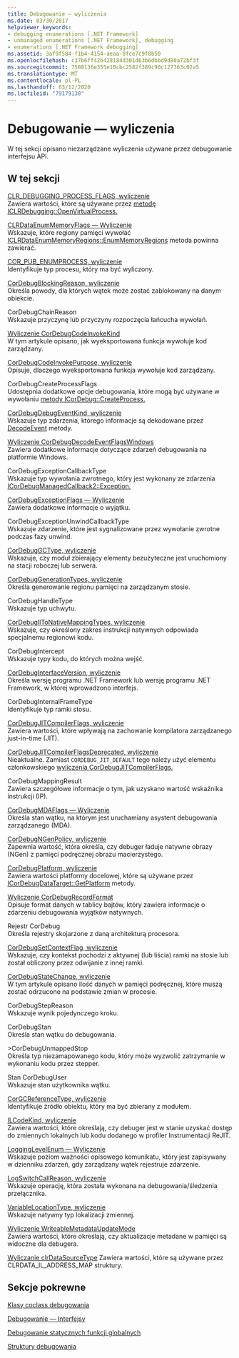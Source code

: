```yaml
---
title: Debugowanie — wyliczenia
ms.date: 03/30/2017
helpviewer_keywords:
- debugging enumerations [.NET Framework]
- unmanaged enumerations [.NET Framework], debugging
- enumerations [.NET Framework debugging]
ms.assetid: 3af9f584-f1b4-4154-aeaa-8fce7c9f8b50
ms.openlocfilehash: c37b6ff42b428184d301d63b6dbbd9d80a72bf3f
ms.sourcegitcommit: 7588136e355e10cbc2582f389c90c127363c02a5
ms.translationtype: MT
ms.contentlocale: pl-PL
ms.lasthandoff: 03/12/2020
ms.locfileid: "79179138"
---
```

# <a name="debugging-enumerations"></a>Debugowanie — wyliczenia
W tej sekcji opisano niezarządzane wyliczenia używane przez debugowanie interfejsu API.  
  
## <a name="in-this-section"></a>W tej sekcji  
 [CLR_DEBUGGING_PROCESS_FLAGS, wyliczenie](clr-debugging-process-flags-enumeration.md)  
 Zawiera wartości, które są używane przez [metodę ICLRDebugging::OpenVirtualProcess.](iclrdebugging-openvirtualprocess-method.md)  
  
 [CLRDataEnumMemoryFlags — Wyliczenie](clrdataenummemoryflags-enumeration.md)  
 Wskazuje, które regiony pamięci wywołać [ICLRDataEnumMemoryRegions::EnumMemoryRegions](iclrdataenummemoryregions-enummemoryregions-method.md) metoda powinna zawierać.  
  
 [COR_PUB_ENUMPROCESS, wyliczenie](cor-pub-enumprocess-enumeration.md)  
 Identyfikuje typ procesu, który ma być wyliczony.  
  
 [CorDebugBlockingReason, wyliczenie](cordebugblockingreason-enumeration.md)  
 Określa powody, dla których wątek może zostać zablokowany na danym obiekcie.  
  
 CorDebugChainReason  
 Wskazuje przyczynę lub przyczyny rozpoczęcia łańcucha wywołań.  
  
 [Wyliczenie CorDebugCodeInvokeKind](cordebugcodeinvokekind-enumeration.md)  
 W tym artykule opisano, jak wyeksportowana funkcja wywołuje kod zarządzany.  
  
 [CorDebugCodeInvokePurpose, wyliczenie](cordebugcodeinvokepurpose-enumeration.md)  
 Opisuje, dlaczego wyeksportowana funkcja wywołuje kod zarządzany.  
  
 CorDebugCreateProcessFlags  
 Udostępnia dodatkowe opcje debugowania, które mogą być używane w wywołaniu [metody ICorDebug::CreateProcess.](icordebug-createprocess-method.md)  
  
 [CorDebugDebugEventKind, wyliczenie](cordebugdebugeventkind-enumeration.md)  
 Wskazuje typ zdarzenia, którego informacje są dekodowane przez [DecodeEvent](icordebugprocess6-decodeevent-method.md) metody.  
  
 [Wyliczenie CorDebugDecodeEventFlagsWindows](cordebugdecodeeventflagswindows-enumeration.md)  
 Zawiera dodatkowe informacje dotyczące zdarzeń debugowania na platformie Windows.  
  
 CorDebugExceptionCallbackType  
 Wskazuje typ wywołania zwrotnego, który jest wykonany ze zdarzenia [ICorDebugManagedCallback2::Exception.](icordebugmanagedcallback2-exception-method.md)  
  
 [CorDebugExceptionFlags — Wyliczenie](cordebugexceptionflags-enumeration.md)  
 Zawiera dodatkowe informacje o wyjątku.  
  
 CorDebugExceptionUnwindCallbackType  
 Wskazuje zdarzenie, które jest sygnalizowane przez wywołanie zwrotne podczas fazy unwind.  
  
 [CorDebugGCType, wyliczenie](cordebuggctype-enumeration.md)  
 Wskazuje, czy moduł zbierający elementy bezużyteczne jest uruchomiony na stacji roboczej lub serwera.  
  
 [CorDebugGenerationTypes, wyliczenie](cordebuggenerationtypes-enumeration.md)  
 Określa generowanie regionu pamięci na zarządzanym stosie.  
  
 CorDebugHandleType  
 Wskazuje typ uchwytu.  
  
 [CorDebugIlToNativeMappingTypes, wyliczenie](cordebugiltonativemappingtypes-enumeration.md)  
 Wskazuje, czy określony zakres instrukcji natywnych odpowiada specjalnemu regionowi kodu.  
  
 CorDebugIntercept  
 Wskazuje typy kodu, do których można wejść.  
  
 [CorDebugInterfaceVersion, wyliczenie](cordebuginterfaceversion-enumeration.md)  
 Określa wersję programu .NET Framework lub wersję programu .NET Framework, w której wprowadzono interfejs.  
  
 CorDebugInternalFrameType  
 Identyfikuje typ ramki stosu.  
  
 [CorDebugJITCompilerFlags, wyliczenie](cordebugjitcompilerflags-enumeration.md)  
 Zawiera wartości, które wpływają na zachowanie kompilatora zarządzanego just-in-time (JIT).  
  
 [CorDebugJITCompilerFlagsDeprecated, wyliczenie](cordebugjitcompilerflagsdeprecated-enumeration.md)  
 Nieaktualne. Zamiast `CORDEBUG_JIT_DEFAULT` tego należy użyć elementu członkowskiego [wyliczenia CorDebugJITCompilerFlags.](cordebugjitcompilerflags-enumeration.md)  
  
 CorDebugMappingResult  
 Zawiera szczegółowe informacje o tym, jak uzyskano wartość wskaźnika instrukcji (IP).  
  
 [CorDebugMDAFlags — Wyliczenie](cordebugmdaflags-enumeration.md)  
 Określa stan wątku, na którym jest uruchamiany asystent debugowania zarządzanego (MDA).  
  
 [CorDebugNGenPolicy, wyliczenie](cordebugngenpolicy-enumeration.md)  
 Zapewnia wartość, która określa, czy debuger ładuje natywne obrazy (NGen) z pamięci podręcznej obrazu macierzystego.  
  
 [CorDebugPlatform, wyliczenie](cordebugplatform-enumeration.md)  
 Zawiera wartości platformy docelowej, które są używane przez [ICorDebugDataTarget::GetPlatform](icordebugdatatarget-getplatform-method.md) metody.  
  
 [Wyliczenie CorDebugRecordFormat](cordebugrecordformat-enumeration.md)  
 Opisuje format danych w tablicy bajtów, który zawiera informacje o zdarzeniu debugowania wyjątków natywnych.  
  
 Rejestr CorDebug  
 Określa rejestry skojarzone z daną architekturą procesora.  
  
 [CorDebugSetContextFlag, wyliczenie](cordebugsetcontextflag-enumeration.md)  
 Wskazuje, czy kontekst pochodzi z aktywnej (lub liścia) ramki na stosie lub został obliczony przez odwijanie z innej ramki.  
  
 [CorDebugStateChange, wyliczenie](cordebugstatechange-enumeration.md)  
 W tym artykule opisano ilość danych w pamięci podręcznej, które muszą zostać odrzucone na podstawie zmian w procesie.  
  
 CorDebugStepReason  
 Wskazuje wynik pojedynczego kroku.  
  
 CorDebugStan  
 Określa stan wątku do debugowania.  
  
 \>CorDebugUnmappedStop  
 Określa typ niezamapowanego kodu, który może wyzwolić zatrzymanie w wykonaniu kodu przez stepper.  
  
 Stan CorDebugUser  
 Wskazuje stan użytkownika wątku.  
  
 [CorGCReferenceType, wyliczenie](corgcreferencetype-enumeration.md)  
 Identyfikuje źródło obiektu, który ma być zbierany z modułem.  
  
 [ILCodeKind, wyliczenie](ilcodekind-enumeration.md)  
 Zawiera wartości, które określają, czy debuger jest w stanie uzyskać dostęp do zmiennych lokalnych lub kodu dodanego w profiler Instrumentacji ReJIT.  
  
 [LoggingLevelEnum — Wyliczenie](logginglevelenum-enumeration.md)  
 Wskazuje poziom ważności opisowego komunikatu, który jest zapisywany w dzienniku zdarzeń, gdy zarządzany wątek rejestruje zdarzenie.  
  
 [LogSwitchCallReason, wyliczenie](logswitchcallreason-enumeration.md)  
 Wskazuje operację, która została wykonana na debugowania/śledzenia przełącznika.  
  
 [VariableLocationType, wyliczenie](variablelocationtype-enumeration.md)  
 Wskazuje natywny typ lokalizacji zmiennej.  
  
 [Wyliczenie WriteableMetadataUpdateMode](writeablemetadataupdatemode-enumeration.md)  
 Zawiera wartości, które określają, czy aktualizacje metadane w pamięci są widoczne dla debugera.

 [Wyliczanie clrDataSourceType](clrdatasourcetype-enumeration.md) Zawiera wartości, które są używane przez CLRDATA_IL_ADDRESS_MAP struktury.

## <a name="related-sections"></a>Sekcje pokrewne  
 [Klasy coclass debugowania](debugging-coclasses.md)  
  
 [Debugowanie — Interfejsy](debugging-interfaces.md)  
  
 [Debugowanie statycznych funkcji globalnych](debugging-global-static-functions.md)  
  
 [Struktury debugowania](debugging-structures.md)
